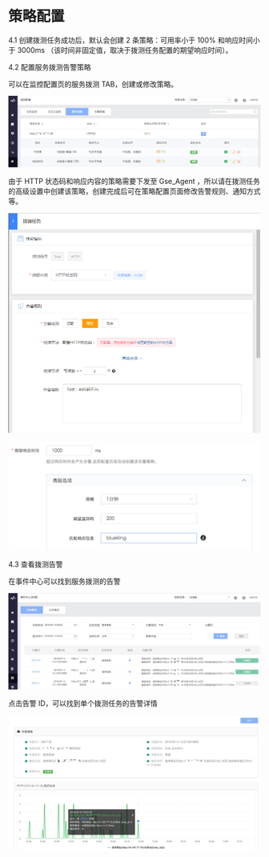 # 策略配置

4.1 创建拨测任务成功后，默认会创建 2 条策略：可用率小于 100%  和响应时间小于 3000ms （该时间非固定值，取决于拨测任务配置的期望响应时间）。

4.2 配置服务拨测告警策略

可以在监控配置页的服务拨测 TAB，创建或修改策略。

![](../../media/15369222694933.jpg)

由于 HTTP 状态码和响应内容的策略需要下发至 Gse_Agent ，所以请在拨测任务的高级设置中创建该策略，创建完成后可在策略配置页面修改告警规则、通知方式等。

![](../../media/uptime_check_monitor_1.png)

![](../../media/15369230465412.jpg)

4.3 查看拨测告警

在事件中心可以找到服务拨测的告警

![](../../media/15369225447882.jpg)

点击告警 ID，可以找到单个拨测任务的告警详情

![](../../media/15369225011729.jpg)
